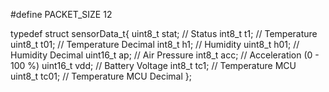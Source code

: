 #define PACKET_SIZE 12

typedef struct sensorData_t{
  uint8_t   stat;   // Status
  int8_t    t1;     // Temperature
  uint8_t   t01;    // Temperature Decimal
  int8_t    h1;     // Humidity
  uint8_t   h01;    // Humidity Decimal
  uint16_t  ap;     // Air Pressure
  int8_t    acc;    // Acceleration (0 - 100 %)
  uint16_t  vdd;    // Battery Voltage
  int8_t    tc1;    // Temperature MCU
  uint8_t   tc01;   // Temperature MCU Decimal
};
